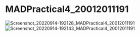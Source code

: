 # MADPractical4_20012011191
![Screenshot_20220914-192128_MADPractical4_20012011191](https://user-images.githubusercontent.com/110656428/190172878-b37fa8d0-d6d4-4800-b939-8d546624c4f5.jpg)
![Screenshot_20220914-192143_MADPractical4_20012011191](https://user-images.githubusercontent.com/110656428/190172900-941cafb6-bc9f-4f90-b537-e93f045bf3fc.jpg)
